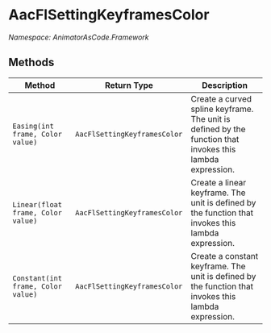 # AacFlSettingKeyframesColor
*Namespace: AnimatorAsCode.Framework*

## Methods
| Method | Return Type | Description |
|-|-|-|
| `Easing(int frame, Color value)` | `AacFlSettingKeyframesColor ` | Create a curved spline keyframe. The unit is defined by the function that invokes this lambda expression. |
| `Linear(float frame, Color value)` | `AacFlSettingKeyframesColor ` | Create a linear keyframe. The unit is defined by the function that invokes this lambda expression. |
| `Constant(int frame, Color value)` | `AacFlSettingKeyframesColor ` | Create a constant keyframe. The unit is defined by the function that invokes this lambda expression. |
